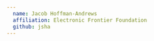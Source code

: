 ```yaml
---
  name: Jacob Hoffman-Andrews
  affiliation: Electronic Frontier Foundation 
  github: jsha
---
```

